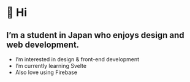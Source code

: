 # 👋 Hi
## I’m a student in Japan who enjoys design and web development.
- I’m interested in design & front-end development
- I’m currently learning Svelte
- Also love using Firebase

<!---
501A-Designs/501A-Designs is a ✨ special ✨ repository because its `README.md` (this file) appears on your GitHub profile.
You can click the Preview link to take a look at your changes.
--->
